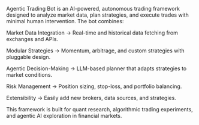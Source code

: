 Agentic Trading Bot is an AI-powered, autonomous trading framework designed to analyze market data, plan strategies, and execute trades with minimal human intervention. The bot combines:

Market Data Integration → Real-time and historical data fetching from exchanges and APIs.

Modular Strategies → Momentum, arbitrage, and custom strategies with pluggable design.

Agentic Decision-Making → LLM-based planner that adapts strategies to market conditions.

Risk Management → Position sizing, stop-loss, and portfolio balancing.

Extensibility → Easily add new brokers, data sources, and strategies.

This framework is built for quant research, algorithmic trading experiments, and agentic AI exploration in financial markets.
